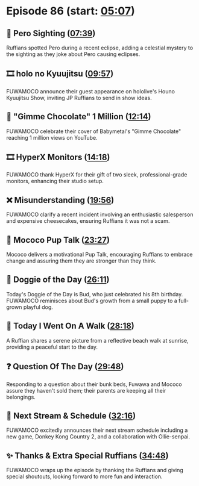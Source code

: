 # Episode 86 (start: [05:07](https://youtu.be/ktznm6I4N40?t=05m07s))

## 👀 Pero Sighting ([07:39](https://youtu.be/ktznm6I4N40?t=07m39s))

Ruffians spotted Pero during a recent eclipse, adding a celestial mystery to the sighting as they joke about Pero causing eclipses.

## 🎞️ holo no Kyuujitsu ([09:57](https://youtu.be/ktznm6I4N40?t=09m57s))

FUWAMOCO announce their guest appearance on hololive's Houno Kyuujitsu Show, inviting JP Ruffians to send in show ideas.

## 🍫 "Gimme Chocolate" 1 Million ([12:14](https://youtu.be/ktznm6I4N40?t=12m14s))

FUWAMOCO celebrate their cover of Babymetal's "Gimme Chocolate" reaching 1 million views on YouTube.

## 🎞️ HyperX Monitors ([14:18](https://youtu.be/ktznm6I4N40?t=14m18s))

FUWAMOCO thank HyperX for their gift of two sleek, professional-grade monitors, enhancing their studio setup.

## ❌ Misunderstanding ([19:56](https://youtu.be/ktznm6I4N40?t=19m56s))

FUWAMOCO clarify a recent incident involving an enthusiastic salesperson and expensive cheesecakes, ensuring Ruffians it was not a scam.

## 📣 Mococo Pup Talk ([23:27](https://youtu.be/ktznm6I4N40?t=23m27s))

Mococo delivers a motivational Pup Talk, encouraging Ruffians to embrace change and assuring them they are stronger than they think.

## 🐶 Doggie of the Day ([26:11](https://youtu.be/ktznm6I4N40?t=26m11s))

Today's Doggie of the Day is Bud, who just celebrated his 8th birthday. FUWAMOCO reminisces about Bud's growth from a small puppy to a full-grown playful dog.

## 🚶 Today I Went On A Walk ([28:18](https://youtu.be/ktznm6I4N40?t=28m18s))

A Ruffian shares a serene picture from a reflective beach walk at sunrise, providing a peaceful start to the day.

## ❓ Question Of The Day ([29:48](https://youtu.be/ktznm6I4N40?t=29m48s))

Responding to a question about their bunk beds, Fuwawa and Mococo assure they haven't sold them; their parents are keeping all their belongings.

## 📅 Next Stream & Schedule ([32:16](https://youtu.be/ktznm6I4N40?t=32m16s))

FUWAMOCO excitedly announces their next stream schedule including a new game, Donkey Kong Country 2, and a collaboration with Ollie-senpai.

## ✨ Thanks & Extra Special Ruffians ([34:48](https://youtu.be/ktznm6I4N40?t=34m48s))

FUWAMOCO wraps up the episode by thanking the Ruffians and giving special shoutouts, looking forward to more fun and interaction.
